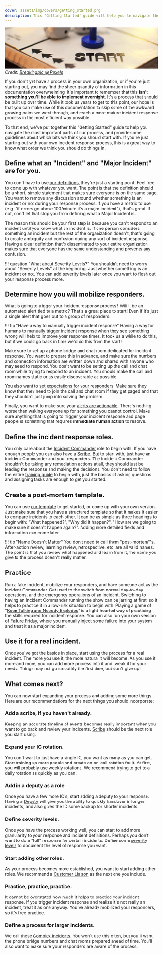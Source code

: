 ```yaml
---
cover: assets/img/covers/getting_started.png
description: This 'Getting Started' guide will help you to navigate the most important parts of our process, and provide some guidelines about which bits we think you should start with. If you're just starting out with your own incident response process, this is a great way to know what order we think you should do things in.
---
```

![Getting Started](assets/img/headers/getting_started.jpg)
*Credit: [Breakingpic @ Pexels](https://www.pexels.com/photo/young-game-match-kids-2923/)*

If you don't yet have a process in your own organization, or if you're just starting out, you may find the sheer quantity of information in this documentation overwhelming. It's important to remember that this **isn't something you'll be able to implement overnight**. It's a process that should be built up over time. While it took us years to get to this point, our hope is that you can make use of this documentation to skip some of the awkward growing pains we went through, and reach a more mature incident response process in the most efficient way possible.

To that end, we've put together this "Getting Started" guide to help you navigate the most important parts of our process, and provide some guidelines about which bits we think you should start with. If you're just starting out with your own incident response process, this is a great way to know what order we think you should do things in.

## Define what an "Incident" and "Major Incident" are for you.
You don't have to use [our definitions](/before/severity_levels), they're just a starting point. Feel free to come up with whatever you want. The point is that the definition should be a short, simple statement that makes sure everyone is on the same page. You want to remove any discussion around whether something is an incident or not during your response process. If you have a metric to use (e.g. "if errors go above 100/minute it's a major incident"), that's great. If not, don't let that stop you from defining what a Major Incident is.

The reason this should be your first step is because you can't respond to an incident until you know what an incident is. If one person considers something an incident but the rest of the organization doesn't, that's going to create ambiguity and confusion during any sort of incident response. Having a clear definition that's disseminated to your entire organization makes sure that everyone has the same understanding and prevents any confusion.

!!! question "What about Severity Levels?"
    You shouldn't need to worry about "Severity Levels" at the beginning. Just whether something is an incident or not. You can add severity levels later once you want to flesh out your response process more.

## Determine how you will mobilize responders.
What is going to trigger your incident response process? Will it be an automated alert tied to a metric? That's a great place to start! Even if it's just a single alert that goes out to a group of responders.

!!! tip "Have a way to manually trigger incident response"
    Having a way for humans to manually trigger incident response when they see something wrong will help to improve your response times. It took us a while to do this, but if we could go back in time we'd do this from the start!

Make sure to set up a phone bridge and chat room dedicated for incident response. You want to prepare this in advance, and make sure the numbers and connection information are written down and shared with anyone who may need to respond. You don't want to be setting up the call and chat room while trying to respond to an incident. You should make the call and room names static or as easily discoverable as possible.

You also want to [set expectations for your responders](/oncall/being_oncall). Make sure they know that they need to join the call and chat room if they get paged and that they shouldn't just jump into solving the problem.

Finally, you want to make sure your [alerts are actionable](/oncall/alerting_principles). There's nothing worse than waking everyone up for something you cannot control. Make sure anything that is going to trigger your incident response and page people is something that requires **immediate human action** to resolve.

## Define the incident response roles.
You only care about the [Incident Commander](/before/different_roles#incident-commander-ic) role to begin with. If you have enough people you can also have a [Scribe](/before/different_roles#scribe). But to start with, just have an Incident Commander and your responders. The Incident Commander shouldn't be taking any remediation actions at all, they should just be leading the response and making the decisions. You don't need to follow the entire [training guide](/training/incident_commander) to begin with, just the basics of asking questions and assigning tasks are enough to get you started.

## Create a post-mortem template.
You can use [our template](/after/post_mortem_template) to get started, or come up with your own version. Just make sure that you have a structured template so that it makes it easier to compare incidents to each other. It can be as simple as three headings to begin with: "What happened?", "Why did it happen?", "How are we going to make sure it doesn't happen again?". Adding more detailed fields and information can come later.

!!! tip "Name Doesn't Matter"
    You don't need to call them "post-mortem"'s. After-action review, learning review, retrospective, etc. are all valid names. The point is that you review what happened and learn from it, the name you give to the process doesn't really matter.

## Practice
Run a fake incident, mobilize your responders, and have someone act as the Incident Commander. Get used to the switch from normal day-to-day operations, and the emergency operations of an incident. Switching to having an Incident Commander running the show can be jarring at first, so it helps to practice it in a low-risk situation to begin with. Playing a game of "[Keep Talking and Nobody Explodes](http://www.keeptalkinggame.com/)" is a light-hearted way of practicing the skills required for incident response. You can also run your own version of [Failure Friday](https://www.databricks.com/blog/failure-fridays-four-years/), where you manually inject some failure into your system and treat it as a major incident.

## Use it for a real incident.
Once you've got the basics in place, start using the process for a real incident. The more you use it, the more natural it will become. As you use it more and more, you can add more process into it and tweak it for your needs. Things may not go smoothly the first time, but don't give up!

## What comes next?
You can now start expanding your process and adding some more things. Here are our recommendations for the next things you should incorporate:

### Add a scribe, if you haven't already.
Keeping an accurate timeline of events becomes really important when you want to go back and review your incidents. [Scribe](/before/different_roles#scribe) should be the next role you start using.

### Expand your IC rotation.
You don't want to just have a single IC, you want as many as you can get. Start training up more people and create an on-call rotation for it. At first, you will probably use weekly rotations. We recommend trying to get to a daily rotation as quickly as you can.

### Add in a deputy as a role.
Once you have a few more IC's, start adding a deputy to your response. Having a [Deputy](/before/different_roles#deputy) will give you the ability to quickly handover in longer incidents, and also gives the IC some backup for shorter incidents.

### Define severity levels.
Once you have the process working well, you can start to add more granularity to your response and incident definitions. Perhaps you don't want to do a "full" response for certain incidents. Define some [severity levels](/before/severity_levels) to document the level of response you want.

### Start adding other roles.
As your process becomes more established, you want to start adding other roles. We recommend a [Customer Liaison](/before/different_roles#customer-liaison) as the next one you include.

### Practice, practice, practice.
It cannot be overstated how much it helps to practice your incident response. If you trigger incident response and realize it's not really an incident, treat it as one anyway. You've already mobilized your responders, so it's free practice.

### Define a process for larger incidents.
We call these [Complex Incidents](/before/complex_incidents). You won't use this often, but you'll want the phone bridge numbers and chat rooms prepared ahead of time. You'll also want to make sure your responders are aware of the process.
